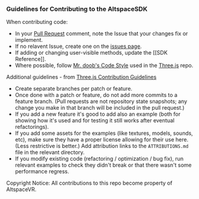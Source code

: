 ### Guidelines for Contributing to the AltspaceSDK

When contributing code:
* In your [Pull Request](../pulls) comment, note the Issue that your changes fix or implement.
* If no relavent Issue, create one on the [issues page](../issues).
* If adding or changing user-visible methods, update the [[SDK Reference]].
* Where possible, follow [Mr. doob's Code Style] used in the [Three.js] repo. 

Additional guidelines - from [Three.js Contribution Guidelines]
* Create separate branches per patch or feature.
* Once done with a patch or feature, do not add more commits to a feature branch. (Pull requests are not repository state snapshots; any change you make in that branch will be included in the pull request.)
* If you add a new feature it's good to add also an example (both for showing how it's used and for testing it still works after eventual refactorings).
* If you add some assets for the examples (like textures, models, sounds, etc), make sure they have a proper license allowing for their use here. (Less restrictive is better.)  Add attribution links to the `ATTRIBUTIONS.md` file in the relevant directory.
* If you modify existing code (refactoring / optimization / bug fix), run relevant examples to check they didn't break or that there wasn't some performance regress.

Copyright Notice: All contributions to this repo become property of AltspaceVR.

[Mr. doob's Code Style]: https://github.com/mrdoob/three.js/wiki/Mr.doob%27s-Code-Style%E2%84%A2
[Three.js]: https://github.com/mrdoob/three.js 
[Three.js Contribution Guidelines]: https://github.com/mrdoob/three.js/wiki/How-to-contribute-to-three.js

